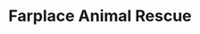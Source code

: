---
title: "Farplace Animal Rescue"
url: /darlington/farplace-animal-rescue/
shop: Gebrauchtwaren
---
